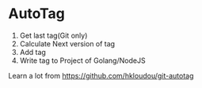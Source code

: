 # AutoTag

1. Get last tag(Git only)
2. Calculate Next version of tag
3. Add tag
4. Write tag to Project of Golang/NodeJS


Learn a lot from https://github.com/hkloudou/git-autotag
